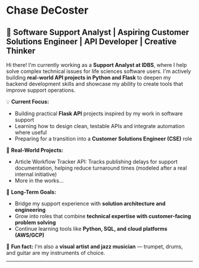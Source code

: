 # Chase DeCoster

## 🧠 Software Support Analyst | Aspiring Customer Solutions Engineer | API Developer | Creative Thinker

Hi there! I'm currently working as a **Support Analyst at IDBS**, where I help solve complex technical issues for life sciences software users. I'm actively building **real-world API projects in Python and Flask** to deepen my backend development skills and showcase my ability to create tools that improve support operations.

💡 **Current Focus:**  
- Building practical **Flask API** projects inspired by my work in software support  
- Learning how to design clean, testable APIs and integrate automation where useful  
- Preparing for a transition into a **Customer Solutions Engineer (CSE)** role  

🧪 **Real-World Projects:**  
- Article Workflow Tracker API: Tracks publishing delays for support documentation, helping reduce turnaround times (modeled after a real internal initiative)  
- More in the works…

🎯 **Long-Term Goals:**  
- Bridge my support experience with **solution architecture and engineering**  
- Grow into roles that combine **technical expertise with customer-facing problem solving**  
- Continue learning tools like **Python, SQL, and cloud platforms (AWS/GCP)**  

🎺 **Fun fact:** I'm also a **visual artist and jazz musician** — trumpet, drums, and guitar are my instruments of choice.

---
